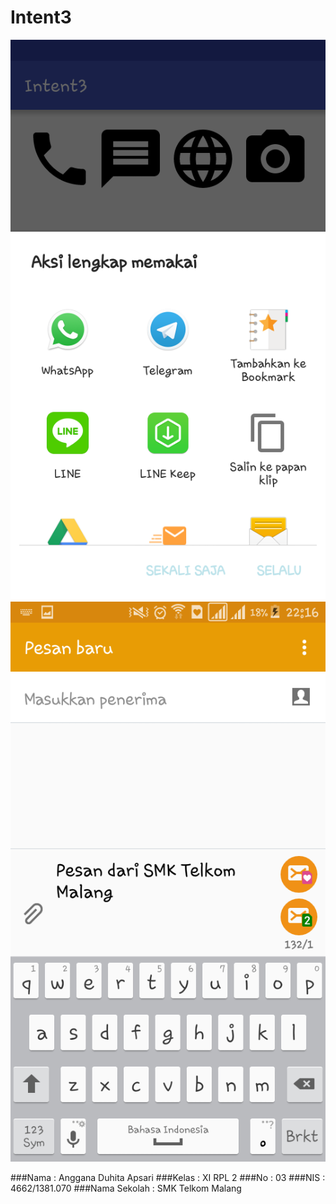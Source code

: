 # Intent3

![screenshot1](https://github.com/Angganada/Intent3/blob/master/intent3.png)
![screenshot2](https://github.com/Angganada/Intent3/blob/master/intent3%20(2).png)

###Nama  : Anggana Duhita Apsari
###Kelas : XI RPL 2
###No    : 03
###NIS   : 4662/1381.070
###Nama Sekolah  : SMK Telkom Malang
